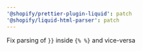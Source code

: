 ```yaml
---
'@shopify/prettier-plugin-liquid': patch
'@shopify/liquid-html-parser': patch
---
```


Fix parsing of `}}` inside `{% %}` and vice-versa
